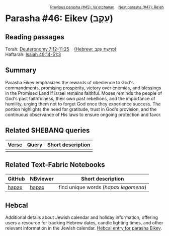 <span style="float: right;"><sup> <a href="../45%20-%20Va'etchanan">Previous parasha (#45): Va'etchanan</a> &nbsp;&nbsp; <a href="../47%20-%20Re'eh">Next parasha (#47): Re'eh</a></sup></span>

# Parasha #46: Eikev (עֵקֶב)

## Reading passages

Torah: <a href="https://www.stepbible.org/?q=version=NASB2020|reference=Deut.7:12-11:25&options=HNVUG" target="_blank">Deuteronomy 7:12-11:25</a> &nbsp;&nbsp; <a href="https://tikkun.io/#/p/eikev" target="_blank">(Hebrew: פָּרָשַׁת עֵקֶב)</a><br>
Haftarah: 
<a href="https://www.stepbible.org/?q=version=NASB2020|reference=Is.49:14-51:3&options=HNVUG" target="_blank">Isaiah 49:14-51:3</a>

## Summary

Parasha Eikev emphasizes the rewards of obedience to God's commandments, promising prosperity, victory over enemies, and blessings in the Promised Land if Israel remains faithful. Moses reminds the people of God's past faithfulness, their own past rebellions, and the importance of humility, urging them not to forget God once they experience success. The portion highlights the need for gratitude, trust in God's provision, and the continuous observance of His laws to ensure ongoing protection and favor.

## Related SHEBANQ queries

Verse | Query | Short description
--- | --- | --- 
||

## Related Text-Fabric Notebooks

GitHub | NBviewer | Short description
---|---|---
[hapax](hapax.ipynb) | <a href="https://nbviewer.org/github/tonyjurg/Parashot/blob/main/WeeklyParasha/46%20-%20Eikev/hapax.ipynb" target="_blank">hapax</a> | find unique words (*hapax legomena*)

## Hebcal

Additional details about Jewish calendar and holiday information, offering users a resource for tracking Hebrew dates, candle lighting times, and other relevant information in the Jewish calendar. <a href="https://www.hebcal.com/sedrot/eikev" target="_blank">Hebcal entry for parasha Eikev</a>.
